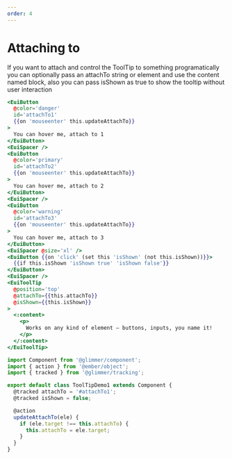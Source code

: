 ```yaml
---
order: 4
---
```


# Attaching to

<EuiText>
<p>
  If you want to attach and control the ToolTip to something programatically you
  can optionally pass an attachTo string or element and use the content named
  block, also you can pass isShown as true to show the tooltip without user
  interaction
  </p>
</EuiText>

```hbs template
<EuiButton
  @color='danger'
  id='attachTo1'
  {{on 'mouseenter' this.updateAttachTo}}
>
  You can hover me, attach to 1
</EuiButton>
<EuiSpacer />
<EuiButton
  @color='primary'
  id='attachTo2'
  {{on 'mouseenter' this.updateAttachTo}}
>
  You can hover me, attach to 2
</EuiButton>
<EuiSpacer />
<EuiButton
  @color='warning'
  id='attachTo3'
  {{on 'mouseenter' this.updateAttachTo}}
>
  You can hover me, attach to 3
</EuiButton>
<EuiSpacer @size='xl' />
<EuiButton {{on 'click' (set this 'isShown' (not this.isShown))}}>
  {{if this.isShown 'isShown true' 'isShown false'}}
</EuiButton>
<EuiSpacer />
<EuiToolTip
  @position='top'
  @attachTo={{this.attachTo}}
  @isShown={{this.isShown}}
>
  <:content>
    <p>
      Works on any kind of element — buttons, inputs, you name it!
    </p>
  </:content>
</EuiToolTip>
```

```javascript component
import Component from '@glimmer/component';
import { action } from '@ember/object';
import { tracked } from '@glimmer/tracking';

export default class ToolTipDemo1 extends Component {
  @tracked attachTo = '#attachTo1';
  @tracked isShown = false;

  @action
  updateAttachTo(ele) {
    if (ele.target !== this.attachTo) {
      this.attachTo = ele.target;
    }
  }
}
```
